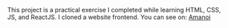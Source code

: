 This project is a practical exercise I completed while learning HTML, CSS, JS, and ReactJS. I cloned a website frontend. You can see on:
[Amanoi](https://frontend-mauve-sigma.vercel.app)
